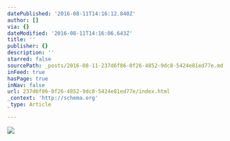 ```yaml
---
datePublished: '2016-08-11T14:16:12.840Z'
author: []
via: {}
dateModified: '2016-08-11T14:16:06.643Z'
title: ''
publisher: {}
description: ''
starred: false
sourcePath: _posts/2016-08-11-237d6f86-0f26-4852-9dc8-5424e81ed77e.md
inFeed: true
hasPage: true
inNav: false
url: 237d6f86-0f26-4852-9dc8-5424e81ed77e/index.html
_context: 'http://schema.org'
_type: Article

---
```

![](https://the-grid-user-content.s3-us-west-2.amazonaws.com/ffa2d502-1a8f-4e09-8b7e-ab81a5c43986.jpg)